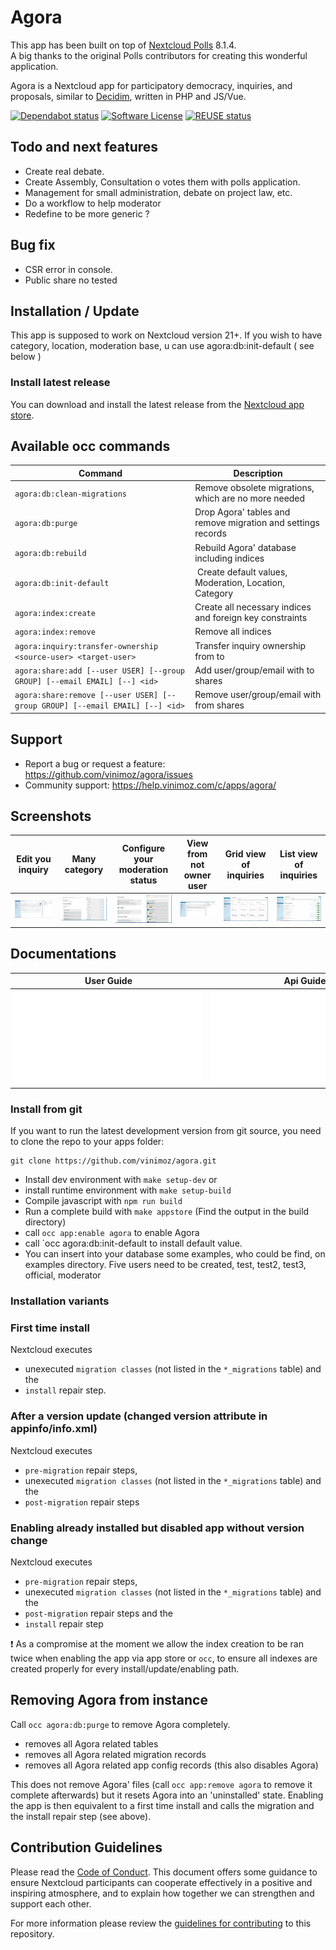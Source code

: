 <!--
  - SPDX-FileCopyrightText: 2016 Nextcloud contributors
  - SPDX-License-Identifier: AGPL-3.0-or-later
-->

# Agora

This app has been built on top of [Nextcloud Polls](https://github.com/nextcloud/polls) 8.1.4.  
A big thanks to the original Polls contributors for creating this wonderful application.

Agora is a Nextcloud app for participatory democracy, inquiries, and proposals, similar to [Decidim](https://decidim.org/), written in PHP and JS/Vue.

[![Dependabot status](https://img.shields.io/badge/Dependabot-enabled-brightgreen.svg?longCache=true&style=flat-square&logo=dependabot)](https://dependabot.com)
[![Software License](https://img.shields.io/badge/license-AGPL-brightgreen.svg?style=flat-square)](COPYING)
[![REUSE status](https://api.reuse.software/badge/github.com/vinimoz/agora)](https://api.reuse.software/info/github.com/vinimoz/agora)

## Todo and next features

- Create real debate.
- Create Assembly, Consultation o votes them with polls application.
- Management for small administration, debate on project law, etc.
- Do a workflow to help moderator
- Redefine to be more generic ?

## Bug fix

- CSR error in console.
- Public share no tested

## Installation / Update

This app is supposed to work on Nextcloud version 21+.
If you wish to have category, location, moderation base, u can use agora:db:init-default ( see below )

### Install latest release

You can download and install the latest release from the [Nextcloud app store](https://apps.nextcloud.com/apps/agora).

## Available occ commands

| Command                                                                      | Description                                                    |
| ---------------------------------------------------------------------------- | -------------------------------------------------------------- |
| `agora:db:clean-migrations`                                                  | Remove obsolete migrations, which are no more needed           |
| `agora:db:purge`                                                             | Drop Agora' tables and remove migration and settings records   |
| `agora:db:rebuild`                                                           | Rebuild Agora' database including indices                      |
| `agora:db:init-default`                                                      |  Create default values, Moderation, Location, Category         |
| `agora:index:create`                                                         | Create all necessary indices and foreign key constraints       |
| `agora:index:remove`                                                         | Remove all indices                                             |
| `agora:inquiry:transfer-ownership  <source-user> <target-user>`              | Transfer inquiry ownership from <source-user> to <target-user> |
| `agora:share:add [--user USER] [--group GROUP] [--email EMAIL] [--] <id>`    | Add user/group/email with <id> to shares                       |
| `agora:share:remove [--user USER] [--group GROUP] [--email EMAIL] [--] <id>` | Remove user/group/email with <id> from shares                  |

## Support

- Report a bug or request a feature: https://github.com/vinimoz/agora/issues
- Community support: https://help.vinimoz.com/c/apps/agora/

## Screenshots

|           Edit you inquiry            |                Many category                 |      Configure your moderation status      |             View from not owner user             |         Grid view of inquiries         |         List view of inquiries         |
| :-----------------------------------: | :------------------------------------------: | :----------------------------------------: | :----------------------------------------------: | :------------------------------------: | :------------------------------------: |
| ![Edit Inquiry](screenshots/edit.png) | ![Manage Category](screenshots/Category.png) | ![Agora](screenshots/ModerationStatus.png) | ![View Inquiry](screenshots/UserViewInquiry.png) | ![Grid View](screenshots/GridView.png) | ![List View](screenshots/ListView.png) |

## Documentations

|            User Guide             |           Api Guide            |
| :-------------------------------: | :----------------------------: |
| ![User Guide](docs/USER_GUIDE.md) | ![Api Guide](docs/API_v1.0.md) |

### Install from git

If you want to run the latest development version from git source, you need to clone the repo to your apps folder:

```
git clone https://github.com/vinimoz/agora.git
```

- Install dev environment with `make setup-dev` or
- install runtime environment with `make setup-build`
- Compile javascript with `npm run build`
- Run a complete build with `make appstore` (Find the output in the build directory)
- call `occ app:enable agora` to enable Agora
- call `occ agora:db:init-default to install default value.
- You can insert into your database some examples, who could be find, on examples directory. Five users need to be created, test, test2, test3, official, moderator

### Installation variants

### First time install

Nextcloud executes

- unexecuted `migration classes` (not listed in the `*_migrations` table) and the
- `install` repair step.

### After a version update (changed version attribute in appinfo/info.xml)

Nextcloud executes

- `pre-migration` repair steps,
- unexecuted `migration classes` (not listed in the `*_migrations` table) and the
- `post-migration` repair steps

### Enabling already installed but disabled app without version change

Nextcloud executes

- `pre-migration` repair steps,
- unexecuted `migration classes` (not listed in the `*_migrations` table) and the
- `post-migration` repair steps and the
- `install` repair step

❗ As a compromise at the moment we allow the index creation to be ran twice when enabling the app via app store or `occ`, to ensure all indexes are created properly for every install/update/enabling path.

## Removing Agora from instance

Call `occ agora:db:purge` to remove Agora completely.

- removes all Agora related tables
- removes all Agora related migration records
- removes all Agora related app config records (this also disables Agora)

This does not remove Agora' files (call `occ app:remove agora` to remove it complete afterwards) but it resets Agora into an 'uninstalled' state. Enabling the app is then equivalent to a first time install and calls the migration and the install repair step (see above).

## Contribution Guidelines

Please read the [Code of Conduct](https://vinimoz.com/community/code-of-conduct/). This document offers some guidance to ensure Nextcloud participants can cooperate effectively in a positive and inspiring atmosphere, and to explain how together we can strengthen and support each other.

For more information please review the [guidelines for contributing](https://github.com/vinimoz/server/blob/master/.github/CONTRIBUTING.md) to this repository.
